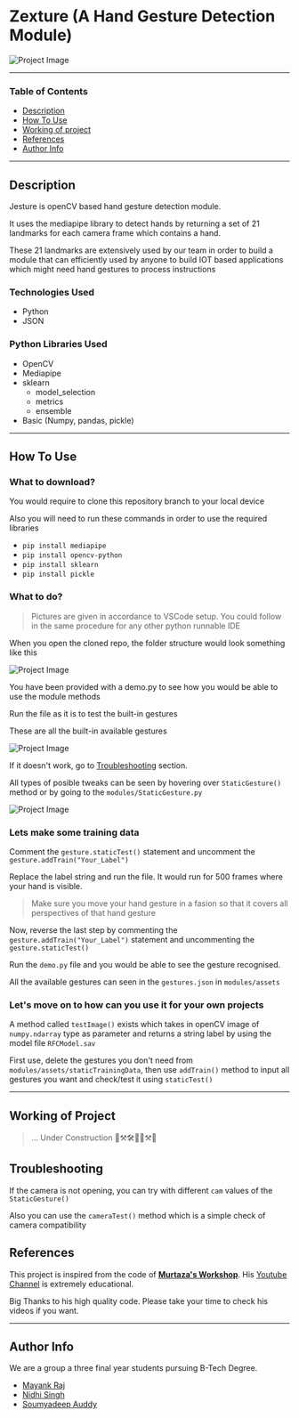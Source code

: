 # Zexture (A Hand Gesture Detection Module)

![Project Image](https://i.imgur.com/QDD90Lk.jpeg)

---

### Table of Contents

- [Description](#description)
- [How To Use](#how-to-use)
- [Working of project](#working-of-project)
- [References](#references)
- [Author Info](#author-info)

---

## Description

Jesture is openCV based hand gesture detection module. 

It uses the mediapipe library to detect hands by returning a set of 21 landmarks for each camera frame which contains a hand.

These 21 landmarks are extensively used by our team in order to build a module that can efficiently used by anyone to build IOT based applications which might need hand gestures to process instructions

### Technologies Used

- Python
- JSON

### Python Libraries Used

* OpenCV
* Mediapipe
* sklearn 
    - model_selection
    - metrics
    - ensemble
* Basic (Numpy, pandas, pickle)

---

## How To Use

### What to download?

You would require to clone this repository branch to your local device

Also you will need to run these commands in order to use the required libraries
- `pip install mediapipe`
- `pip install opencv-python`
- `pip install sklearn`
- `pip install pickle`

### What to do?

> Pictures are given in accordance to VSCode setup. You could follow in the same procedure for any other python runnable IDE

When you open the cloned repo, the folder structure would look something like this

![Project Image](https://i.imgur.com/zYiAC1v.jpeg)

You have been provided with a demo.py to see how you would be able to use the module methods

Run the file as it is to test the built-in gestures

These are all the built-in available gestures

![Project Image](https://i.imgur.com/OJiS5uV.png)

If it doesn't work, go to [Troubleshooting](#working-of-project) section.

All types of posible tweaks can be seen by hovering over `StaticGesture()` method or by going to the `modules/StaticGesture.py`

![Project Image](https://i.imgur.com/Vd1rwA7.png)

### Lets make some training data 

Comment the `gesture.staticTest()` statement and uncomment the `gesture.addTrain("Your_Label")`

Replace the label string and run the file. It would run for 500 frames where your hand is visible.
> Make sure you move your hand gesture in a fasion so that it covers all perspectives of that hand gesture 

Now, reverse the last step by commenting the `gesture.addTrain("Your_Label")` statement and uncommenting the `gesture.staticTest()`

Run the `demo.py` file and you would be able to see the gesture recognised.

All the available gestures can seen in the `gestures.json` in `modules/assets`

### Let's move on to how can you use it for your own projects

A method called `testImage()` exists which takes in openCV image of `numpy.ndarray` type as parameter and returns a string label by using the model file `RFCModel.sav`

First use, delete the gestures you don't need from `modules/assets/staticTrainingData`, then use `addTrain()` method to input all gestures you want and check/test it using `staticTest()` 


---

## Working of Project

> ... Under Construction 🔨⚒🛠🚧🚧⚒🔨

## Troubleshooting

If the camera is not opening, you can try with different `cam` values of the `StaticGesture()`

Also you can use the `cameraTest()` method which is a simple check of camera compatibility


## References

This project is inspired from the code of [**Murtaza's Workshop**](https://www.youtube.com/watch?v=NZde8Xt78Iw&t). His [Youtube Channel](https://www.youtube.com/channel/UCYUjYU5FveRAscQ8V21w81A) is extremely educational.

Big Thanks to his high quality code. Please take your time to check his videos if you want.

---

## Author Info

We are a group a three final year students pursuing B-Tech Degree.
- [Mayank Raj](https://www.linkedin.com/in/mayank-raj-2b51a3178/)
- [Nidhi Singh](https://www.linkedin.com/in/nidhisingh2010/)
- [Soumyadeep Auddy](https://www.linkedin.com/in/soumyadeep-auddy-270a89141/)
